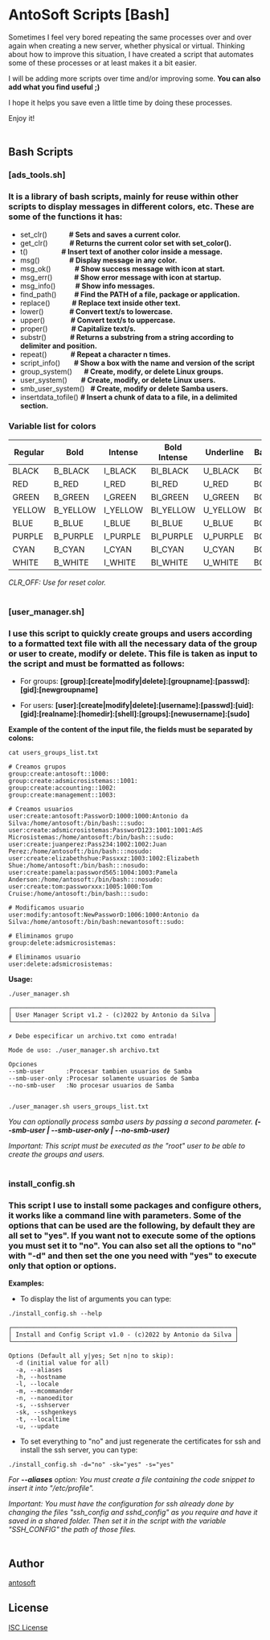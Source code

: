 # AntoSoft Scripts [Bash]
Sometimes I feel very bored repeating the same processes over and over again when creating a new server, whether physical or virtual. Thinking about how to improve this situation, I have created a script that automates some of these processes or at least makes it a bit easier.

I will be adding more scripts over time and/or improving some. **You can also add what you find useful ;)**

I hope it helps you save even a little time by doing these processes.

Enjoy it!
<br><br>

## Bash Scripts

### **[ads_tools.sh]**

### It is a library of bash scripts, mainly for reuse within other scripts to display messages in different colors, etc. These are some of the functions it has:
- set_clr()           **# Sets and saves a current color.**
- get_clr()           **# Returns the current color set with set_color().**
- t()                 **# Insert text of another color inside a message.**
- msg()               **# Display message in any color.**
- msg_ok()            **# Show success message with icon at start.**
- msg_err()           **# Show error message with icon at startup.**
- msg_info()          **# Show info messages.**
- find_path()         **# Find the PATH of a file, package or application.**
- replace()           **# Replace text inside other text.**
- lower()             **# Convert text/s to lowercase.**
- upper()             **# Convert text/s to uppercase.**
- proper()            **# Capitalize text/s.**
- substr()            **# Returns a substring from a string according to delimiter and position.**
- repeat()            **# Repeat a character n times.**
- script_info()       **# Show a box with the name and version of the script**
- group_system()      **# Create, modify, or delete Linux groups.**
- user_system()       **# Create, modify, or delete Linux users.**
- smb_user_system()   **# Create, modify or delete Samba users.**
- insertdata_tofile() **# Insert a chunk of data to a file, in a delimited section.**


### Variable list for colors
| Regular |   Bold   | Intense  |Bold Intense | Underline | Background | Background Intense |
|---------|----------|----------|------------|-----------|------------|------------|
| BLACK   | B_BLACK  | I_BLACK  | BI_BLACK   | U_BLACK   | BG_BLACK   | BGI_BLACK  |
| RED     | B_RED    | I_RED    | BI_RED     | U_RED     | BG_RED     | BGI_RED    |
| GREEN   | B_GREEN  | I_GREEN  | BI_GREEN   | U_GREEN   | BG_GREEN   | BGI_GREEN  |
| YELLOW  | B_YELLOW | I_YELLOW | BI_YELLOW  | U_YELLOW  | BG_YELLOW  | BGI_YELLOW |
| BLUE    | B_BLUE   | I_BLUE   | BI_BLUE    | U_BLUE    | BG_BLUE    | BGI_BLUE   |
| PURPLE  | B_PURPLE | I_PURPLE | BI_PURPLE  | U_PURPLE  | BG_PURPLE  | BGI_PURPLE |
| CYAN    | B_CYAN   | I_CYAN   | BI_CYAN    | U_CYAN    | BG_CYAN    | BGI_CYAN   |
| WHITE   | B_WHITE  | I_WHITE  | BI_WHITE   | U_WHITE   | BG_WHITE   | BGI_WHITE  |

*CLR_OFF: Use for reset color.*
<br><br>


### **[user_manager.sh]**
### I use this script to quickly create groups and users according to a formatted text file with all the necessary data of the group or user to create, modify or delete. This file is taken as input to the script and must be formatted as follows:
- For groups:
  **[group]:[create|modify|delete]:[groupname]:[passwd]:[gid]:[newgroupname]**

- For users:
  **[user]:[create|modify|delete]:[username]:[passwd]:[uid]:[gid]:[realname]:[homedir]:[shell]:[groups]:[newusername]:[sudo]**

**Example of the content of the input file, the fields must be separated by colons:**
```
cat users_groups_list.txt

# Creamos grupos
group:create:antosoft::1000:
group:create:adsmicrosistemas::1001:
group:create:accounting::1002:
group:create:management::1003:

# Creamos usuarios
user:create:antosoft:PassworD:1000:1000:Antonio da Silva:/home/antosoft:/bin/bash:::sudo:
user:create:adsmicrosistemas:PassworD123:1001:1001:AdS Microsistemas:/home/antosoft:/bin/bash:::sudo:
user:create:juanperez:Pass234:1002:1002:Juan Perez:/home/antosoft:/bin/bash:::nosudo:
user:create:elizabethshue:Passxxz:1003:1002:Elizabeth Shue:/home/antosoft:/bin/bash:::nosudo:
user:create:pamela:password565:1004:1003:Pamela Anderson:/home/antosoft:/bin/bash:::nosudo:
user:create:tom:passworxxx:1005:1000:Tom Cruise:/home/antosoft:/bin/bash:::sudo:

# Modificamos usuario
user:modify:antosoft:NewPassworD:1006:1000:Antonio da Silva:/home/antosoft:/bin/bash:newantosoft::sudo:

# Eliminamos grupo
group:delete:adsmicrosistemas:

# Eliminamos usuario
user:delete:adsmicrosistemas:
```

**Usage:**
```
./user_manager.sh

┌────────────────────────────────────────────────────────┐
│ User Manager Script v1.2 - (c)2022 by Antonio da Silva │
└────────────────────────────────────────────────────────┘

✗ Debe especificar un archivo.txt como entrada!

Mode de uso: ./user_manager.sh archivo.txt

Opciones
--smb-user      :Procesar tambien usuarios de Samba
--smb-user-only :Procesar solamente usuarios de Samba
--no-smb-user   :No procesar usuarios de Samba


./user_manager.sh users_groups_list.txt

```
*You can optionally process samba users by passing a second parameter. **(--smb-user | --smb-user-only | --no-smb-user)***

*Important: This script must be executed as the "root" user to be able to create the groups and users.*
<br><br>


### **install_config.sh**
### This script I use to install some packages and configure others, it works like a command line with parameters. Some of the options that can be used are the following, by default they are all set to "yes". If you want not to execute some of the options you must set it to "no". You can also set all the options to "no" with "-d" and then set the one you need with "yes" to execute only that option or options.

**Examples:**
- To display the list of arguments you can type:
```
./install_config.sh --help

┌──────────────────────────────────────────────────────────────┐
│ Install and Config Script v1.0 - (c)2022 by Antonio da Silva │
└──────────────────────────────────────────────────────────────┘

Options (Default all y|yes; Set n|no to skip):
  -d (initial value for all)
  -a, --aliases 
  -h, --hostname
  -l, --locale
  -m, --mcommander
  -n, --nanoeditor
  -s, --sshserver
  -sk, --sshgenkeys
  -t, --localtime
  -u, --update

```
- To set everything to "no" and just regenerate the certificates for ssh and install the ssh server, you can type:

```
./install_config.sh -d="no" -sk="yes" -s="yes"

```
*For **--aliases** option: You must create a file containing the code snippet to insert it into "/etc/profile".*

*Important: You must have the configuration for ssh already done by changing the files "ssh_config and sshd_config" as you require and have it saved in a shared folder. Then set it in the script with the variable "SSH_CONFIG" the path of those files.*
<br><br>


## Author
[antosoft](https://github.com/antosoft)

## License
[ISC License](https://github.com/antosoft/antosoft-scripts/raw/main/LICENSE)